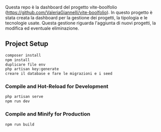 Questa repo è la dashboard del progetto vite-boolfolio (https://github.com/ValeriaGiannelli/vite-boolfolio).
In questo progetto è stata creata la dashboard per la gestione dei progetti, la tipologia e le tecnologie usate.
Questa gestione riguarda l'aggiunta di nuovi progetti, la modifica ed eventuale eliminazione.


## Project Setup

```sh
composer install
npm install
duplicare file env
php artisan key:generate
creare il database e fare le migrazioni e i seed
```

### Compile and Hot-Reload for Development

```sh
php artisan serve
npm run dev
```

### Compile and Minify for Production

```sh
npm run build
```
